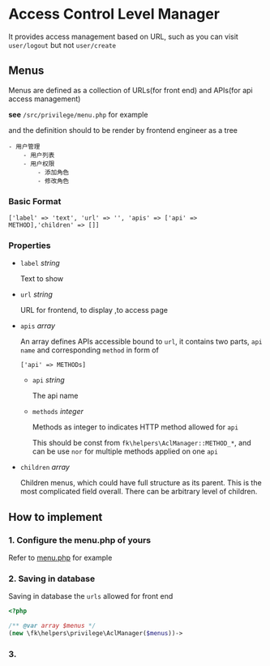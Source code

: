# Access Control Level Manager

It provides access management based on URL, such as you can visit `user/logout` but not `user/create`

## Menus

Menus are defined as a collection of URLs(for front end) and APIs(for api access management)

**see** `/src/privilege/menu.php` for example

and the definition should to be render by frontend engineer as a tree

```text
- 用户管理
    - 用户列表
    - 用户权限
        - 添加角色
        - 修改角色
```

### Basic Format

```
['label' => 'text', 'url' => '', 'apis' => ['api' => METHOD],'children' => []]
```

### Properties

- `label` _string_

    Text to show

- `url` _string_

    URL for frontend, to display ,to access page

- `apis` _array_

    An array defines APIs accessible bound to `url`, it contains two parts, `api name` and corresponding `method`
    in form of

    ```text
    ['api' => METHODs]

    ```
    
    - `api` _string_
    
        The api name
    
    - `methods` _integer_

        Methods as integer to indicates HTTP method allowed for `api`
        
        This should be const from `fk\helpers\AclManager::METHOD_*`, and can be use `nor` for multiple methods applied on one `api`

- `children` _array_

    Children menus, which could have full structure as its parent. This is the most complicated field overall. There can be arbitrary level of children.


## How to implement

### 1. Configure the menu.php of yours

Refer to [menu.php](./src/privilege/menu.php) for example

### 2. Saving in database


Saving in database the `urls` allowed for front end


```php
<?php

/** @var array $menus */
(new \fk\helpers\privilege\AclManager($menus))->
```
### 3. 